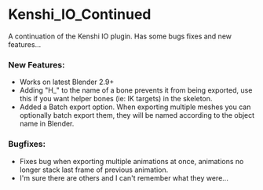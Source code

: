 # Kenshi_IO_Continued
A continuation of the Kenshi IO plugin. Has some bugs fixes and new features...


### New Features:
+ Works on latest Blender 2.9+
+ Adding "H_" to the name of a bone prevents it from being exported, use this if you want helper bones (ie: IK targets) in the skeleton.
+ Added a Batch export option. When exporting multiple meshes you can optionally batch export them, they will be named according to the object name in Blender.

### Bugfixes:
+ Fixes bug when exporting multiple animations at once, animations no longer stack last frame of previous animation.
+ I'm sure there are others and I can't remember what they were...
